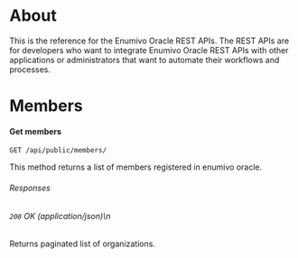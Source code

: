 # About

This is the reference for the Enumivo Oracle REST APIs. The REST APIs are for developers who want to integrate Enumivo Oracle REST APIs with other applications or administrators that want to automate their workflows and processes.


# Members
#### Get members
`GET /api/public/members/`

This method returns a list of members registered in enumivo oracle.

###### Responses
###### `200` OK (application/json)\n
Returns paginated list of organizations.
